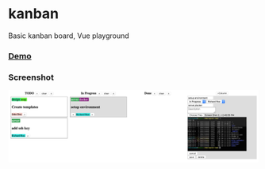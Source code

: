 # kanban

Basic kanban board, Vue playground

### [Demo](https://kuridza.github.io/kanban/)

### Screenshot 

![screenshot](screenshot.png?raw=true "screenshot")
